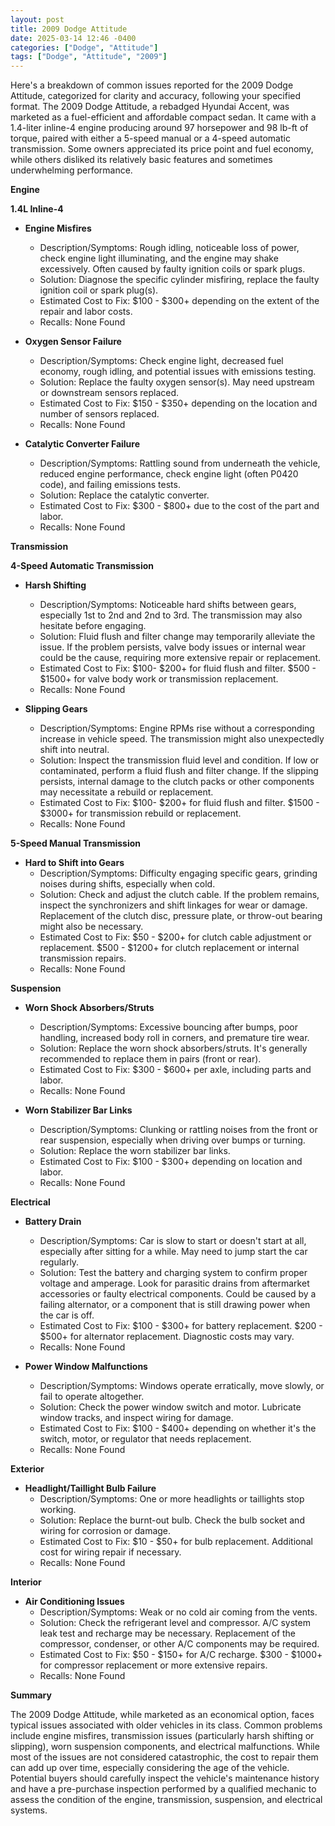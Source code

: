 ```yaml
---
layout: post
title: 2009 Dodge Attitude
date: 2025-03-14 12:46 -0400
categories: ["Dodge", "Attitude"]
tags: ["Dodge", "Attitude", "2009"]
---
```

Here's a breakdown of common issues reported for the 2009 Dodge Attitude, categorized for clarity and accuracy, following your specified format. The 2009 Dodge Attitude, a rebadged Hyundai Accent, was marketed as a fuel-efficient and affordable compact sedan. It came with a 1.4-liter inline-4 engine producing around 97 horsepower and 98 lb-ft of torque, paired with either a 5-speed manual or a 4-speed automatic transmission. Some owners appreciated its price point and fuel economy, while others disliked its relatively basic features and sometimes underwhelming performance.

**Engine**

**1.4L Inline-4**

*   **Engine Misfires**
    *   Description/Symptoms: Rough idling, noticeable loss of power, check engine light illuminating, and the engine may shake excessively. Often caused by faulty ignition coils or spark plugs.
    *   Solution: Diagnose the specific cylinder misfiring, replace the faulty ignition coil or spark plug(s).
    *   Estimated Cost to Fix: $100 - $300+ depending on the extent of the repair and labor costs.
    *   Recalls: None Found

*   **Oxygen Sensor Failure**
    *   Description/Symptoms: Check engine light, decreased fuel economy, rough idling, and potential issues with emissions testing.
    *   Solution: Replace the faulty oxygen sensor(s). May need upstream or downstream sensors replaced.
    *   Estimated Cost to Fix: $150 - $350+ depending on the location and number of sensors replaced.
    *   Recalls: None Found

*   **Catalytic Converter Failure**
    *   Description/Symptoms: Rattling sound from underneath the vehicle, reduced engine performance, check engine light (often P0420 code), and failing emissions tests.
    *   Solution: Replace the catalytic converter.
    *   Estimated Cost to Fix: $300 - $800+ due to the cost of the part and labor.
    *   Recalls: None Found

**Transmission**

**4-Speed Automatic Transmission**

*   **Harsh Shifting**
    *   Description/Symptoms: Noticeable hard shifts between gears, especially 1st to 2nd and 2nd to 3rd. The transmission may also hesitate before engaging.
    *   Solution: Fluid flush and filter change may temporarily alleviate the issue. If the problem persists, valve body issues or internal wear could be the cause, requiring more extensive repair or replacement.
    *   Estimated Cost to Fix: $100- $200+ for fluid flush and filter. $500 - $1500+ for valve body work or transmission replacement.
    *   Recalls: None Found

*   **Slipping Gears**
    *   Description/Symptoms: Engine RPMs rise without a corresponding increase in vehicle speed. The transmission might also unexpectedly shift into neutral.
    *   Solution: Inspect the transmission fluid level and condition. If low or contaminated, perform a fluid flush and filter change. If the slipping persists, internal damage to the clutch packs or other components may necessitate a rebuild or replacement.
    *   Estimated Cost to Fix: $100- $200+ for fluid flush and filter. $1500 - $3000+ for transmission rebuild or replacement.
    *   Recalls: None Found

**5-Speed Manual Transmission**

*   **Hard to Shift into Gears**
    *   Description/Symptoms: Difficulty engaging specific gears, grinding noises during shifts, especially when cold.
    *   Solution: Check and adjust the clutch cable. If the problem remains, inspect the synchronizers and shift linkages for wear or damage. Replacement of the clutch disc, pressure plate, or throw-out bearing might also be necessary.
    *   Estimated Cost to Fix: $50 - $200+ for clutch cable adjustment or replacement. $500 - $1200+ for clutch replacement or internal transmission repairs.
    *   Recalls: None Found

**Suspension**

*   **Worn Shock Absorbers/Struts**
    *   Description/Symptoms: Excessive bouncing after bumps, poor handling, increased body roll in corners, and premature tire wear.
    *   Solution: Replace the worn shock absorbers/struts. It's generally recommended to replace them in pairs (front or rear).
    *   Estimated Cost to Fix: $300 - $600+ per axle, including parts and labor.
    *   Recalls: None Found

*   **Worn Stabilizer Bar Links**
    *   Description/Symptoms: Clunking or rattling noises from the front or rear suspension, especially when driving over bumps or turning.
    *   Solution: Replace the worn stabilizer bar links.
    *   Estimated Cost to Fix: $100 - $300+ depending on location and labor.
    *   Recalls: None Found

**Electrical**

*   **Battery Drain**
    *   Description/Symptoms: Car is slow to start or doesn't start at all, especially after sitting for a while. May need to jump start the car regularly.
    *   Solution: Test the battery and charging system to confirm proper voltage and amperage. Look for parasitic drains from aftermarket accessories or faulty electrical components. Could be caused by a failing alternator, or a component that is still drawing power when the car is off.
    *   Estimated Cost to Fix: $100 - $300+ for battery replacement. $200 - $500+ for alternator replacement. Diagnostic costs may vary.
    *   Recalls: None Found

*   **Power Window Malfunctions**
    *   Description/Symptoms: Windows operate erratically, move slowly, or fail to operate altogether.
    *   Solution: Check the power window switch and motor. Lubricate window tracks, and inspect wiring for damage.
    *   Estimated Cost to Fix: $100 - $400+ depending on whether it's the switch, motor, or regulator that needs replacement.
    *   Recalls: None Found

**Exterior**

*   **Headlight/Taillight Bulb Failure**
    *   Description/Symptoms: One or more headlights or taillights stop working.
    *   Solution: Replace the burnt-out bulb. Check the bulb socket and wiring for corrosion or damage.
    *   Estimated Cost to Fix: $10 - $50+ for bulb replacement. Additional cost for wiring repair if necessary.
    *   Recalls: None Found

**Interior**

*   **Air Conditioning Issues**
    *   Description/Symptoms: Weak or no cold air coming from the vents.
    *   Solution: Check the refrigerant level and compressor. A/C system leak test and recharge may be necessary. Replacement of the compressor, condenser, or other A/C components may be required.
    *   Estimated Cost to Fix: $50 - $150+ for A/C recharge. $300 - $1000+ for compressor replacement or more extensive repairs.
    *   Recalls: None Found

**Summary**

The 2009 Dodge Attitude, while marketed as an economical option, faces typical issues associated with older vehicles in its class. Common problems include engine misfires, transmission issues (particularly harsh shifting or slipping), worn suspension components, and electrical malfunctions. While most of the issues are not considered catastrophic, the cost to repair them can add up over time, especially considering the age of the vehicle. Potential buyers should carefully inspect the vehicle's maintenance history and have a pre-purchase inspection performed by a qualified mechanic to assess the condition of the engine, transmission, suspension, and electrical systems.

